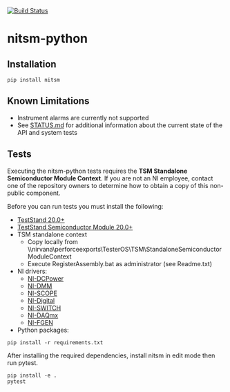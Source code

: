[![Build Status](https://ni.visualstudio.com/DevCentral/_apis/build/status/TSM/nitsm-python-tests?branchName=main)](https://ni.visualstudio.com/DevCentral/_build/latest?definitionId=5945&branchName=main)
# nitsm-python
## Installation
`pip install nitsm`
## Known Limitations
* Instrument alarms are currently not supported
* See [STATUS.md](./STATUS.md) for additional information about the current state of the API and system tests
## Tests
Executing the nitsm-python tests requires the **TSM Standalone Semiconductor Module Context**. If you are not an
NI employee, contact one of the
repository owners to determine how to obtain a copy of this non-public component.

Before you can run tests you must install the following:
* [TestStand 20.0+](https://www.ni.com/en-us/support/downloads/software-products/download.teststand.html)
* [TestStand Semiconductor Module 20.0+](https://www.ni.com/en-us/support/downloads/software-products/download.teststand-semiconductor-module.html)
* TSM standalone context
    * Copy locally from \\\nirvana\perforceexports\TesterOS\TSM\StandaloneSemiconductorModuleContext
    * Execute RegisterAssembly.bat as administrator (see Readme.txt)
* NI drivers:
  - [NI-DCPower](https://www.ni.com/en-us/support/downloads/drivers/download.ni-dcpower.html)
  - [NI-DMM](https://www.ni.com/en-us/support/downloads/drivers/download.ni-dmm.html)
  - [NI-SCOPE](https://www.ni.com/en-us/support/downloads/drivers/download.ni-scope.html)
  - [NI-Digital](https://www.ni.com/en-us/support/downloads/drivers/download.ni-digital-pattern-driver.html)
  - [NI-SWITCH](https://www.ni.com/en-us/support/downloads/drivers/download.ni-switch.html)
  - [NI-DAQmx](https://www.ni.com/en-us/support/downloads/drivers/download.ni-daqmx.html)
  - [NI-FGEN](https://www.ni.com/en-us/support/downloads/drivers/download.ni-fgen.html)
* Python packages:
```
pip install -r requirements.txt
```
After installing the required dependencies, install nitsm in edit mode then run pytest.
```
pip install -e .
pytest
```
